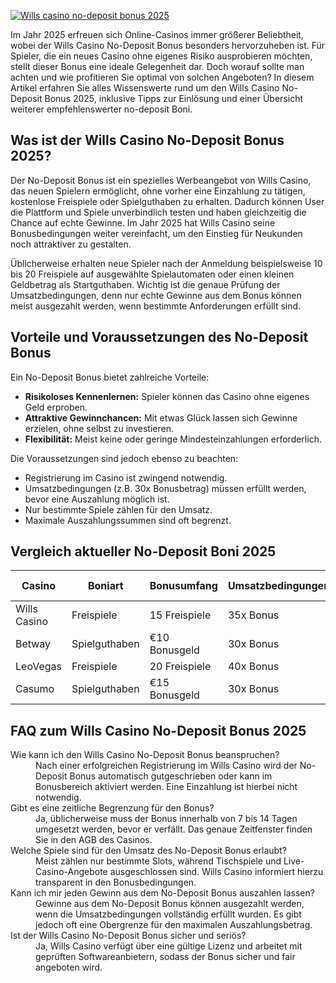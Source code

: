 [![Wills casino no-deposit bonus 2025](https://123-caf.pages.dev/gitsignup.png)](https://vrmoo.ru/Bt82HjjY)

<p>Im Jahr 2025 erfreuen sich Online-Casinos immer größerer Beliebtheit, wobei der Wills Casino No-Deposit Bonus besonders hervorzuheben ist. Für Spieler, die ein neues Casino ohne eigenes Risiko ausprobieren möchten, stellt dieser Bonus eine ideale Gelegenheit dar. Doch worauf sollte man achten und wie profitieren Sie optimal von solchen Angeboten? In diesem Artikel erfahren Sie alles Wissenswerte rund um den Wills Casino No-Deposit Bonus 2025, inklusive Tipps zur Einlösung und einer Übersicht weiterer empfehlenswerter no-deposit Boni.</p>  <h2>Was ist der Wills Casino No-Deposit Bonus 2025?</h2> <p>Der No-Deposit Bonus ist ein spezielles Werbeangebot von Wills Casino, das neuen Spielern ermöglicht, ohne vorher eine Einzahlung zu tätigen, kostenlose Freispiele oder Spielguthaben zu erhalten. Dadurch können User die Plattform und Spiele unverbindlich testen und haben gleichzeitig die Chance auf echte Gewinne. Im Jahr 2025 hat Wills Casino seine Bonusbedingungen weiter vereinfacht, um den Einstieg für Neukunden noch attraktiver zu gestalten.</p> <p>Üblicherweise erhalten neue Spieler nach der Anmeldung beispielsweise 10 bis 20 Freispiele auf ausgewählte Spielautomaten oder einen kleinen Geldbetrag als Startguthaben. Wichtig ist die genaue Prüfung der Umsatzbedingungen, denn nur echte Gewinne aus dem Bonus können meist ausgezahlt werden, wenn bestimmte Anforderungen erfüllt sind.</p>  <h2>Vorteile und Voraussetzungen des No-Deposit Bonus</h2> <p>Ein No-Deposit Bonus bietet zahlreiche Vorteile:</p> <ul>   <li><strong>Risikoloses Kennenlernen:</strong> Spieler können das Casino ohne eigenes Geld erproben.</li>   <li><strong>Attraktive Gewinnchancen:</strong> Mit etwas Glück lassen sich Gewinne erzielen, ohne selbst zu investieren.</li>   <li><strong>Flexibilität:</strong> Meist keine oder geringe Mindesteinzahlungen erforderlich.</li> </ul> <p>Die Voraussetzungen sind jedoch ebenso zu beachten:</p> <ul>   <li>Registrierung im Casino ist zwingend notwendig.</li>   <li>Umsatzbedingungen (z.B. 30x Bonusbetrag) müssen erfüllt werden, bevor eine Auszahlung möglich ist.</li>   <li>Nur bestimmte Spiele zählen für den Umsatz.</li>   <li>Maximale Auszahlungssummen sind oft begrenzt.</li> </ul>  <h2>Vergleich aktueller No-Deposit Boni 2025</h2> <table>   <thead>     <tr>       <th>Casino</th>       <th>Boniart</th>       <th>Bonusumfang</th>       <th>Umsatzbedingungen</th>       <th>Max. Auszahlung</th>     </tr>   </thead>   <tbody>     <tr>       <td>Wills Casino</td>       <td>Freispiele</td>       <td>15 Freispiele</td>       <td>35x Bonus</td>       <td>€100</td>     </tr>     <tr>       <td>Betway</td>       <td>Spielguthaben</td>       <td>€10 Bonusgeld</td>       <td>30x Bonus</td>       <td>€150</td>     </tr>     <tr>       <td>LeoVegas</td>       <td>Freispiele</td>       <td>20 Freispiele</td>       <td>40x Bonus</td>       <td>€120</td>     </tr>     <tr>       <td>Casumo</td>       <td>Spielguthaben</td>       <td>€15 Bonusgeld</td>       <td>30x Bonus</td>       <td>€100</td>     </tr>   </tbody> </table>  <h2>FAQ zum Wills Casino No-Deposit Bonus 2025</h2> <dl>   <dt>Wie kann ich den Wills Casino No-Deposit Bonus beanspruchen?</dt>   <dd>Nach einer erfolgreichen Registrierung im Wills Casino wird der No-Deposit Bonus automatisch gutgeschrieben oder kann im Bonusbereich aktiviert werden. Eine Einzahlung ist hierbei nicht notwendig.</dd>      <dt>Gibt es eine zeitliche Begrenzung für den Bonus?</dt>   <dd>Ja, üblicherweise muss der Bonus innerhalb von 7 bis 14 Tagen umgesetzt werden, bevor er verfällt. Das genaue Zeitfenster finden Sie in den AGB des Casinos.</dd>      <dt>Welche Spiele sind für den Umsatz des No-Deposit Bonus erlaubt?</dt>   <dd>Meist zählen nur bestimmte Slots, während Tischspiele und Live-Casino-Angebote ausgeschlossen sind. Wills Casino informiert hierzu transparent in den Bonusbedingungen.</dd>      <dt>Kann ich mir jeden Gewinn aus dem No-Deposit Bonus auszahlen lassen?</dt>   <dd>Gewinne aus dem No-Deposit Bonus können ausgezahlt werden, wenn die Umsatzbedingungen vollständig erfüllt wurden. Es gibt jedoch oft eine Obergrenze für den maximalen Auszahlungsbetrag.</dd>      <dt>Ist der Wills Casino No-Deposit Bonus sicher und seriös?</dt>   <dd>Ja, Wills Casino verfügt über eine gültige Lizenz und arbeitet mit geprüften Softwareanbietern, sodass der Bonus sicher und fair angeboten wird.</dd> </dl>